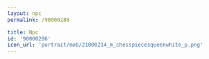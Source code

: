 ```yaml
---
layout: npc
permalink: /90000286

title: Npc
id: '90000286'
icon_url: 'portrait/mob/21000214_m_chesspiecesqueenwhite_p.png'
---
```

